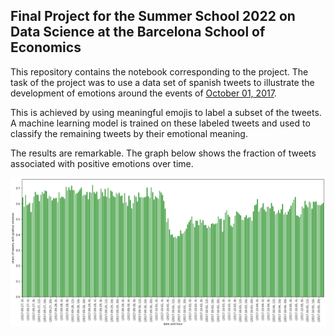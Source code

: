 ## Final Project for the Summer School 2022 on Data Science at the Barcelona School of Economics
This repository contains the notebook corresponding to the project. The task of the project was to use a data set of spanish tweets to illustrate the development of emotions around the events of
<a href="https://en.wikipedia.org/wiki/2017_Catalan_independence_referendum#:~:text=An%20independence%20referendum%20was%20held,by%20the%20Generalitat%20de%20Catalunya." target="_blank">October 01, 2017</a>.

This is achieved by using meaningful emojis to label a subset of the tweets. A machine learning model is trained on these labeled tweets and used to classify the remaining tweets by their emotional meaning.

The results are remarkable. The graph below shows the fraction of tweets associated with positive emotions over time.

![test](/graph_fraction_positives.png)
